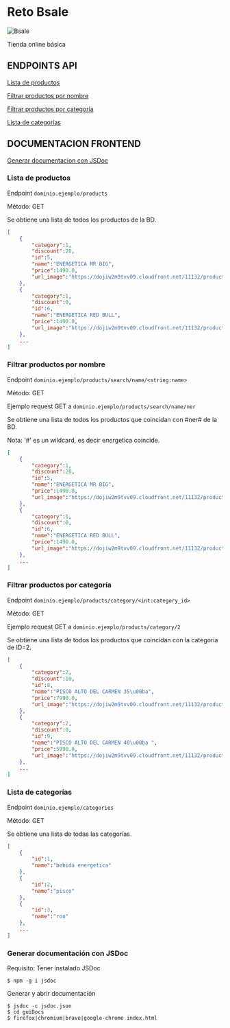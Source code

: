 # Reto Bsale

![Bsale](https://dojiw2m9tvv09.cloudfront.net/4/8/img-logos-logo-bsale-naranjo.png?1757 "bsale")

Tienda online básica

## ENDPOINTS API
[Lista de productos](#lista-de-productos)

[Filtrar productos por nombre](#filtrar-productos-por-nombre)

[Filtrar productos por categoría](#filtrar-productos-por-categoía)

[Lista de categorías](#lista-de-categorías)

## DOCUMENTACION FRONTEND
[Generar documentacion con JSDoc](#generar-documentacion-con-jsdoc)

### Lista de productos
Endpoint `dominio.ejemplo/products`

Método: GET

Se obtiene una lista de todos los productos de la BD.

```json
[
	{
		"category":1,
		"discount":20,
		"id":5,
		"name":"ENERGETICA MR BIG",
		"price":1490.0,
		"url_image":"https://dojiw2m9tvv09.cloudfront.net/11132/product/misterbig3308256.jpg"
	},
	{
		"category":1,
		"discount":0,
		"id":6,
		"name":"ENERGETICA RED BULL",
		"price":1490.0,
		"url_image":"https://dojiw2m9tvv09.cloudfront.net/11132/product/redbull8381.jpg"
	},
	...
]

```

### Filtrar productos por nombre

Endpoint `dominio.ejemplo/products/search/name/<string:name>`

Método: GET

Ejemplo request GET a `dominio.ejemplo/products/search/name/ner`

Se obtiene una lista de todos los productos que coincidan con \#ner\# de la BD.

Nota: '#' es un wildcard, es decir e*ner*getica coincide.

```json
[
	{
		"category":1,
		"discount":20,
		"id":5,
		"name":"ENERGETICA MR BIG",
		"price":1490.0,
		"url_image":"https://dojiw2m9tvv09.cloudfront.net/11132/product/misterbig3308256.jpg"
	},
	{
		"category":1,
		"discount":0,
		"id":6,
		"name":"ENERGETICA RED BULL",
		"price":1490.0,
		"url_image":"https://dojiw2m9tvv09.cloudfront.net/11132/product/redbull8381.jpg"
	},
	...
]
```

### Filtrar productos por categoría
Endpoint `dominio.ejemplo/products/category/<int:category_id>`

Método: GET

Ejemplo request GET a `dominio.ejemplo/products/category/2`

Se obtiene una lista de todos los productos que coincidan con la categoría de ID=2.

```json
[
	{
		"category":2,
		"discount":10,
		"id":8,
		"name":"PISCO ALTO DEL CARMEN 35\u00ba",
		"price":7990.0,
		"url_image":"https://dojiw2m9tvv09.cloudfront.net/11132/product/alto8532.jpg"
	},
	{
		"category":2,
		"discount":0,
		"id":9,
		"name":"PISCO ALTO DEL CARMEN 40\u00ba ",
		"price":5990.0,
		"url_image":"https://dojiw2m9tvv09.cloudfront.net/11132/product/alto408581.jpg"
	},
	...
]

```

### Lista de categorías
Endpoint `dominio.ejemplo/categories`

Método: GET

Se obtiene una lista de todas las categorías.

```json
[
	{
		"id":1,
		"name":"bebida energetica"
	},
	{
		"id":2,
		"name":"pisco"
	},
	{
		"id":3,
		"name":"ron"
	},
	...
]

```

### Generar documentación con JSDoc
Requisito: Tener instalado JSDoc
```console
$ npm -g i jsdoc
```

Generar y abrir documentación
```console
$ jsdoc -c jsdoc.json
$ cd guiDocs
$ firefox|chromium|brave|google-chrome index.html
```
